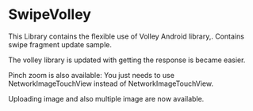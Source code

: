 SwipeVolley
===========

This Library contains the flexible use of Volley Android library,.
Contains swipe fragment update sample. 

The volley library is updated with getting the response is became easier.

Pinch zoom is also available:
You just needs to use NetworkImageTouchView instead of NetworkImageTouchView.

Uploading image and also multiple image are now available.
